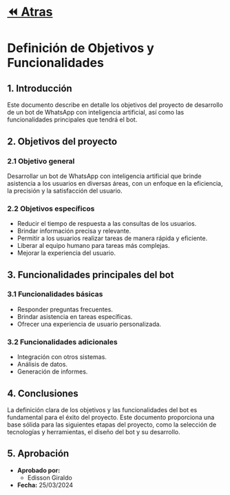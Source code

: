 # [⏪ Atras](./README.md)
# Definición de Objetivos y Funcionalidades 

## 1. Introducción

Este documento describe en detalle los objetivos del proyecto de desarrollo de un bot de WhatsApp con inteligencia artificial, así como las funcionalidades principales que tendrá el bot.

## 2. Objetivos del proyecto

### 2.1 Objetivo general

Desarrollar un bot de WhatsApp con inteligencia artificial que brinde asistencia a los usuarios en diversas áreas, con un enfoque en la eficiencia, la precisión y la satisfacción del usuario.

### 2.2 Objetivos específicos

* Reducir el tiempo de respuesta a las consultas de los usuarios.
* Brindar información precisa y relevante.
* Permitir a los usuarios realizar tareas de manera rápida y eficiente.
* Liberar al equipo humano para tareas más complejas.
* Mejorar la experiencia del usuario.

## 3. Funcionalidades principales del bot

### 3.1 Funcionalidades básicas

* Responder preguntas frecuentes.
* Brindar asistencia en tareas específicas.
* Ofrecer una experiencia de usuario personalizada.

### 3.2 Funcionalidades adicionales

* Integración con otros sistemas.
* Análisis de datos.
* Generación de informes.

## 4. Conclusiones

La definición clara de los objetivos y las funcionalidades del bot es fundamental para el éxito del proyecto. Este documento proporciona una base sólida para las siguientes etapas del proyecto, como la selección de tecnologías y herramientas, el diseño del bot y su desarrollo.

## 5. Aprobación

* **Aprobado por:**
    * Edisson Giraldo
* **Fecha:** 25/03/2024